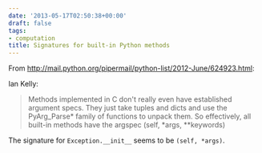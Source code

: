 ```yaml
---
date: '2013-05-17T02:50:38+00:00'
draft: false
tags:
- computation
title: Signatures for built-in Python methods
---
```


From http://mail.python.org/pipermail/python-list/2012-June/624923.html:

Ian Kelly:

>Methods implemented in C don't really even
have established argument specs.  They just take tuples and dicts and
use the PyArg_Parse* family of functions to unpack them.  So
effectively, all built-in methods have the argspec (self, *args,
**keywords)

The signature for `Exception.__init__` seems to be `(self, *args)`.
